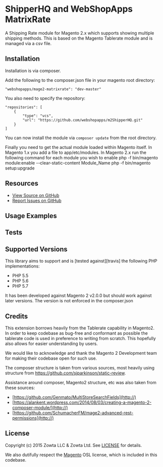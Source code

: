 # ShipperHQ and WebShopApps MatrixRate

A Shipping Rate module for Magento 2.x which supports showing multiple shipping methods.  This is based on the Magento Tablerate module and is managed via a csv file.

## Installation

Installation is via composer.

Add the following to the composer.json file in your magento root directory:

    "webshopapps/mage2-matrixrate": "dev-master"
        
You also need to specify the repository:
 
    "repositories": [
        {
            "type": "vcs",
            "url": "https://github.com/webshopapps/m2ShipperHQ.git"
        }
    ]

You can now install the module via `composer update` from the root directory.

Finally you need to get the actual module loaded within Magento itself. In Magento 1.x you add a file to app/etc/modules.
  In Magento 2.x run the following command for each module you wish to enable
  php -f bin/magento module:enable --clear-static-content Module_Name
  php -f bin/magento setup:upgrade


## Resources
* [View Source on GitHub][code]
* [Report Issues on GitHub][issues]

[code]: https://github.com/webshopapps/m2ShipperHQ
[issues]: https://github.com/webshopapps/m2ShipperHQ/issues

## Usage Examples

## Tests


## Supported Versions
This library aims to support and is [tested against][travis] the following PHP
implementations:

* PHP 5.5
* PHP 5.6
* PHP 5.7

It has been developed against Magento 2 v2.0.0 but should work against later versions. The version is not
enforced in the composer.json

## Credits

This extension borrows heavily from the Tablerate capability in Magento2.  In order to keep codebase as bug-free and
conformant as possible the tablerate code is used in preference to writing from scratch.  This hopefully also
allows for easier understanding by users.

We would like to acknowledge and thank the Magento 2 Development team for making their codebase open for such use.

The composer structure is taken from various sources, most heavily using structure from https://github.com/sjparkinson/static-review.

Assistance around composer, Magento2 structure, etc was also taken from these sources:

* [https://github.com/Genmato/MultiStoreSearchFields](http://)
* [https://alankent.wordpress.com/2014/08/03/creating-a-magento-2-composer-module/](http://)
* [https://github.com/SchumacherFM/mage2-advanced-rest-permissions](http://)


## License
Copyright (c) 2015 Zowta LLC & Zowta Ltd. See [LICENSE][] for
details.

We also dutifully respect the [Magento][] OSL license, which is included in this codebase.


[license]: LICENSE.md
[magento]: Magento2_LICENSE.md
